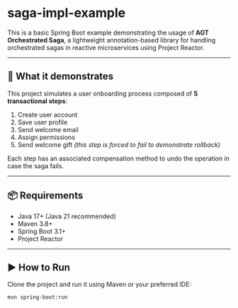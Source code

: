 # saga-impl-example

This is a basic Spring Boot example demonstrating the usage of **AGT Orchestrated Saga**, a lightweight annotation-based library for handling orchestrated sagas in reactive microservices using Project Reactor.

---

## 📌 What it demonstrates

This project simulates a user onboarding process composed of **5 transactional steps**:

1. Create user account  
2. Save user profile  
3. Send welcome email  
4. Assign permissions  
5. Send welcome gift _(this step is forced to fail to demonstrate rollback)_

Each step has an associated compensation method to undo the operation in case the saga fails.

---

## 📦 Requirements

- Java 17+ (Java 21 recommended)
- Maven 3.8+
- Spring Boot 3.1+
- Project Reactor

---

## ▶️ How to Run

Clone the project and run it using Maven or your preferred IDE:

```bash
mvn spring-boot:run
